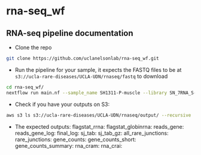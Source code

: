 # rna-seq_wf
## RNA-seq pipeline documentation
- Clone the repo
```bash
git clone https://github.com/uclanelsonlab/rna-seq_wf.git
```

- Run the pipeline for your sample, it expects the FASTQ files to be at `s3://ucla-rare-diseases/UCLA-UDN/rnaseq/fastq` to download
```bash
cd rna-seq_wf/
nextflow run main.nf --sample_name SH1311-P-muscle --library SN_7RNA_S-24-0479_XA044
```

- Check if you have your outputs on S3:
```bash
aws s3 ls s3://ucla-rare-diseases/UCLA-UDN/rnaseq/output/ --recursive | grep SH1311-P-muscle
```

- The expected outputs:
flagstat_rrna: 
flagstat_globinrna: 
reads_gene: 
reads_gene_log: 
final_log: 
sj_tab: 
sj_tab_gz: 
all_rare_junctions: 
rare_junctions: 
gene_counts:
gene_counts_short: 
gene_counts_summary: 
rna_cram: 
rna_crai: 
